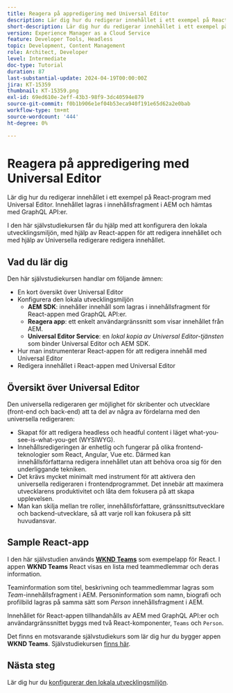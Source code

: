 ```yaml
---
title: Reagera på appredigering med Universal Editor
description: Lär dig hur du redigerar innehållet i ett exempel på React-program med Universal Editor.
short-description: Lär dig hur du redigerar innehållet i ett exempel på React-program med Universal Editor. Innehållet lagras i innehållsfragment i AEM och hämtas med GraphQL API:er.
version: Experience Manager as a Cloud Service
feature: Developer Tools, Headless
topic: Development, Content Management
role: Architect, Developer
level: Intermediate
doc-type: Tutorial
duration: 87
last-substantial-update: 2024-04-19T00:00:00Z
jira: KT-15359
thumbnail: KT-15359.png
exl-id: 69ed610e-2eff-43b3-98f9-3dc40594e879
source-git-commit: f0b1b906e1ef04b53eca940f191e65d62a2e0bab
workflow-type: tm+mt
source-wordcount: '444'
ht-degree: 0%

---
```


# Reagera på appredigering med Universal Editor

Lär dig hur du redigerar innehållet i ett exempel på React-program med Universal Editor. Innehållet lagras i innehållsfragment i AEM och hämtas med GraphQL API:er.

I den här självstudiekursen får du hjälp med att konfigurera den lokala utvecklingsmiljön, med hjälp av React-appen för att redigera innehållet och med hjälp av Universella redigerare redigera innehållet.

## Vad du lär dig

Den här självstudiekursen handlar om följande ämnen:

- En kort översikt över Universal Editor
- Konfigurera den lokala utvecklingsmiljön
   - **AEM SDK**: innehåller innehåll som lagras i innehållsfragment för React-appen med GraphQL API:er.
   - **Reagera app**: ett enkelt användargränssnitt som visar innehållet från AEM.
   - **Universal Editor Service**: en _lokal kopia av Universal Editor-tjänsten_ som binder Universal Editor och AEM SDK.
- Hur man instrumenterar React-appen för att redigera innehåll med Universal Editor
- Redigera innehållet i React-appen med Universal Editor


## Översikt över Universal Editor

Den universella redigeraren ger möjlighet för skribenter och utvecklare (front-end och back-end) att ta del av några av fördelarna med den universella redigeraren:

- Skapat för att redigera headless och headful content i läget what-you-see-is-what-you-get (WYSIWYG).
- Innehållsredigeringen är enhetlig och fungerar på olika frontend-teknologier som React, Angular, Vue etc. Därmed kan innehållsförfattarna redigera innehållet utan att behöva oroa sig för den underliggande tekniken.
- Det krävs mycket minimalt med instrument för att aktivera den universella redigeraren i frontendprogrammet. Det innebär att maximera utvecklarens produktivitet och låta dem fokusera på att skapa upplevelsen.
- Man kan skilja mellan tre roller, innehållsförfattare, gränssnittsutvecklare och backend-utvecklare, så att varje roll kan fokusera på sitt huvudansvar.


## Sample React-app

I den här självstudien används [**WKND Teams**](https://github.com/adobe/aem-guides-wknd-graphql/tree/main/basic-tutorial#react-app---basic-tutorial---teampersons) som exempelapp för React. I appen **WKND Teams** React visas en lista med teammedlemmar och deras information.

Teaminformation som titel, beskrivning och teammedlemmar lagras som _Team_-innehållsfragment i AEM. Personinformation som namn, biografi och profilbild lagras på samma sätt som _Person_ innehållsfragment i AEM.

Innehållet för React-appen tillhandahålls av AEM med GraphQL API:er och användargränssnittet byggs med två React-komponenter, `Teams` och `Person`.

Det finns en motsvarande självstudiekurs som lär dig hur du bygger appen **WKND Teams**. Självstudiekursen [finns här](https://experienceleague.adobe.com/sv/docs/experience-manager-learn/getting-started-with-aem-headless/graphql/multi-step/overview).

## Nästa steg

Lär dig hur du [konfigurerar den lokala utvecklingsmiljön](./local-development-setup.md).
